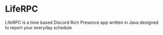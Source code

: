 # LifeRPC
LifeRPC is a time based Discord Rich Presence app written in Java designed to report your everyday schedule
